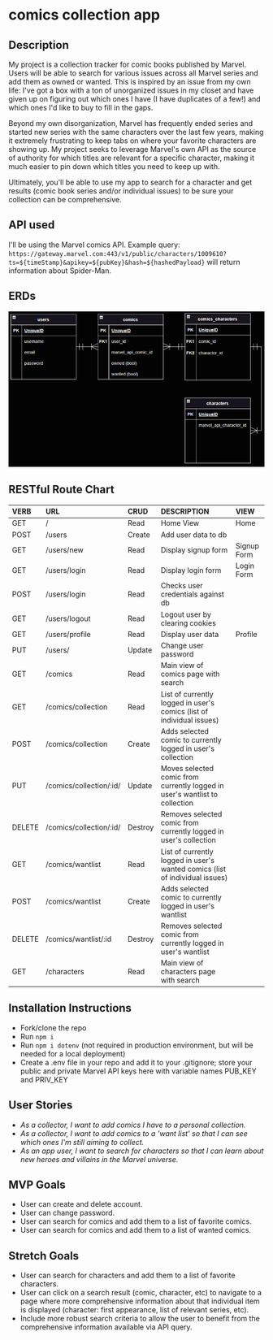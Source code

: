 # comics collection app

## Description

My project is a collection tracker for comic books published by Marvel. Users will be able to search for various issues across all Marvel series and add them as owned or wanted. This is inspired by an issue from my own life: I've got a box with a ton of unorganized issues in my closet and have given up on figuring out which ones I have (I have duplicates of a few!) and which ones I'd like to buy to fill in the gaps.

Beyond my own disorganization, Marvel has frequently ended series and started new series with the same characters over the last few years, making it extremely frustrating to keep tabs on where your favorite characters are showing up. My project seeks to leverage Marvel's own API as the source of authority for which titles are relevant for a specific character, making it much easier to pin down which titles you need to keep up with.

Ultimately, you'll be able to use my app to search for a character and get results (comic book series and/or individual issues) to be sure your collection can be comprehensive.

## API used

I'll be using the Marvel comics API. Example query: `https://gateway.marvel.com:443/v1/public/characters/1009610?ts=${timeStamp}&apikey=${pubKey}&hash=${hashedPayload}` will return information about Spider-Man.

## ERDs

![ERD](ERD.png)

## RESTful Route Chart

| VERB   | URL                     | CRUD    | DESCRIPTION                                                                  | VIEW        |
| :----- | :---------------------- | :------ | :--------------------------------------------------------------------------- | :---------- |
| GET    | /                       | Read    | Home View                                                                    | Home        |
| POST   | /users                  | Create  | Add user data to db                                                          |             |
| GET    | /users/new              | Read    | Display signup form                                                          | Signup Form |
| GET    | /users/login            | Read    | Display login form                                                           | Login Form  |
| POST   | /users/login            | Read    | Checks user credentials against db                                           |             |
| GET    | /users/logout           | Read    | Logout user by clearing cookies                                              |             |
| GET    | /users/profile          | Read    | Display user data                                                            | Profile     |
| PUT    | /users/                 | Update  | Change user password                                                         |             |
| GET    | /comics                 | Read    | Main view of comics page with search                                         |             |
| GET    | /comics/collection      | Read    | List of currently logged in user's comics (list of individual issues)        |             |
| POST   | /comics/collection      | Create  | Adds selected comic to currently logged in user's collection                 |             |
| PUT    | /comics/collection/:id/ | Update  | Moves selected comic from currently logged in user's wantlist to collection  |             |
| DELETE | /comics/collection/:id/ | Destroy | Removes selected comic from currently logged in user's collection            |             |
| GET    | /comics/wantlist        | Read    | List of currently logged in user's wanted comics (list of individual issues) |             |
| POST   | /comics/wantlist        | Create  | Adds selected comic to currently logged in user's wantlist                   |             |
| DELETE | /comics/wantlist/:id    | Destroy | Removes selected comic from currently logged in user's wantlist              |             |
| GET    | /characters             | Read    | Main view of characters page with search                                     |             |

## Installation Instructions

- Fork/clone the repo
- Run `npm i`
- Run `npm i dotenv` (not required in production environment, but will be needed for a local deployment)
- Create a .env file in your repo and add it to your .gitignore; store your public and private Marvel API keys here with variable names PUB_KEY and PRIV_KEY

## User Stories

- _As a collector, I want to add comics I have to a personal collection._
- _As a collector, I want to add comics to a 'want list' so that I can see which ones I'm still aiming to collect._
- _As an app user, I want to search for characters so that I can learn about new heroes and villains in the Marvel universe._

## MVP Goals

- User can create and delete account.
- User can change password.
- User can search for comics and add them to a list of favorite comics.
- User can search for comics and add them to a list of wanted comics.

## Stretch Goals

- User can search for characters and add them to a list of favorite characters.
- User can click on a search result (comic, character, etc) to navigate to a page where more comprehensive information about that individual item is displayed (character: first appearance, list of relevant series, etc).
- Include more robust search criteria to allow the user to benefit from the comprehensive information available via API query.
